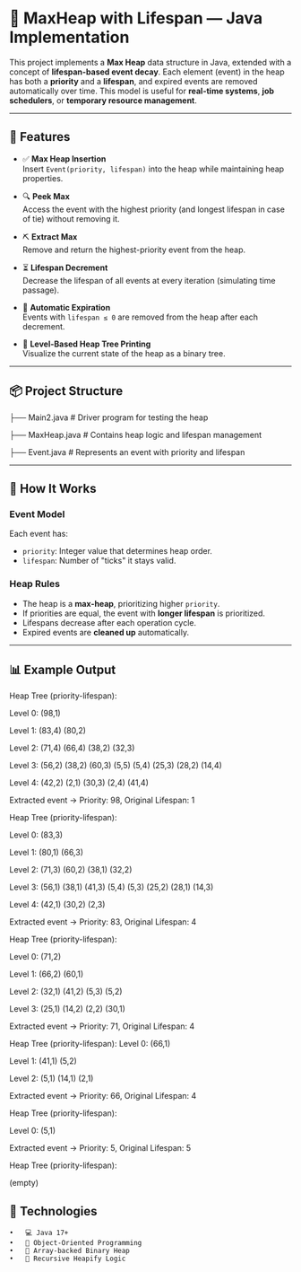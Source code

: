 # 🔺 MaxHeap with Lifespan — Java Implementation

This project implements a **Max Heap** data structure in Java, extended with a concept of **lifespan-based event decay**. Each element (event) in the heap has both a **priority** and a **lifespan**, and expired events are removed automatically over time. This model is useful for **real-time systems**, **job schedulers**, or **temporary resource management**.

---

## 🚀 Features

- ✅ **Max Heap Insertion**  
  Insert `Event(priority, lifespan)` into the heap while maintaining heap properties.

- 🔍 **Peek Max**  
  Access the event with the highest priority (and longest lifespan in case of tie) without removing it.

- ⛏️ **Extract Max**  
  Remove and return the highest-priority event from the heap.

- ⏳ **Lifespan Decrement**  
  Decrease the lifespan of all events at every iteration (simulating time passage).

- 🧹 **Automatic Expiration**  
  Events with `lifespan ≤ 0` are removed from the heap after each decrement.

- 🌳 **Level-Based Heap Tree Printing**  
  Visualize the current state of the heap as a binary tree.

---

## 📦 Project Structure

├── Main2.java           # Driver program for testing the heap

├── MaxHeap.java         # Contains heap logic and lifespan management

├── Event.java           # Represents an event with priority and lifespan

---

## 🧠 How It Works

### Event Model

Each event has:
- `priority`: Integer value that determines heap order.
- `lifespan`: Number of "ticks" it stays valid.

### Heap Rules

- The heap is a **max-heap**, prioritizing higher `priority`.
- If priorities are equal, the event with **longer lifespan** is prioritized.
- Lifespans decrease after each operation cycle.
- Expired events are **cleaned up** automatically.

---

## 📊 Example Output

Heap Tree (priority-lifespan):

Level 0: (98,1) 

Level 1: (83,4) (80,2) 

Level 2: (71,4) (66,4) (38,2) (32,3) 

Level 3: (56,2) (38,2) (60,3) (5,5) (5,4) (25,3) (28,2) (14,4) 

Level 4: (42,2) (2,1) (30,3) (2,4) (41,4) 

Extracted event -> Priority: 98, Original Lifespan: 1


Heap Tree (priority-lifespan):

Level 0: (83,3) 

Level 1: (80,1) (66,3) 

Level 2: (71,3) (60,2) (38,1) (32,2) 

Level 3: (56,1) (38,1) (41,3) (5,4) (5,3) (25,2) (28,1) (14,3) 

Level 4: (42,1) (30,2) (2,3) 

Extracted event -> Priority: 83, Original Lifespan: 4


Heap Tree (priority-lifespan):

Level 0: (71,2) 

Level 1: (66,2) (60,1) 

Level 2: (32,1) (41,2) (5,3) (5,2) 

Level 3: (25,1) (14,2) (2,2) (30,1) 

Extracted event -> Priority: 71, Original Lifespan: 4


Heap Tree (priority-lifespan):
Level 0: (66,1) 

Level 1: (41,1) (5,2) 

Level 2: (5,1) (14,1) (2,1) 

Extracted event -> Priority: 66, Original Lifespan: 4


Heap Tree (priority-lifespan):

Level 0: (5,1) 

Extracted event -> Priority: 5, Original Lifespan: 5


Heap Tree (priority-lifespan):

(empty)

## 🧰 Technologies
	•	💻 Java 17+
	•	🧠 Object-Oriented Programming
	•	🧱 Array-backed Binary Heap
	•	🔁 Recursive Heapify Logic

